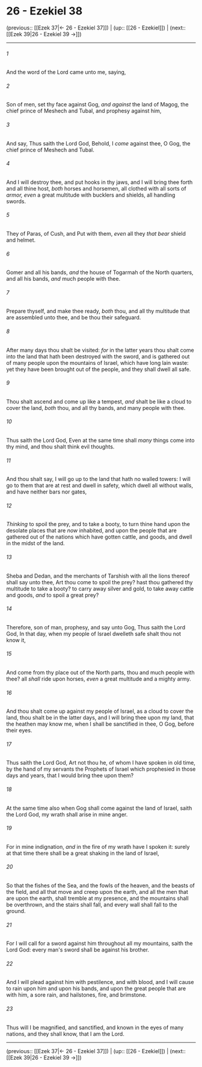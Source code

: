 # 26 - Ezekiel 38

(previous:: [[Ezek 37|← 26 - Ezekiel 37]]) | (up:: [[26 - Ezekiel]]) | (next:: [[Ezek 39|26 - Ezekiel 39 →]])

***


###### 1 
And the word of the Lord came unto me, saying, 

###### 2 
Son of men, set thy face against Gog, _and against_ the land of Magog, the chief prince of Meshech and Tubal, and prophesy against him, 

###### 3 
And say, Thus saith the Lord God, Behold, I _come_ against thee, O Gog, the chief prince of Meshech and Tubal. 

###### 4 
And I will destroy thee, and put hooks in thy jaws, and I will bring thee forth and all thine host, _both_ horses and horsemen, all clothed with all sorts of _armor, even_ a great multitude with bucklers and shields, all handling swords. 

###### 5 
They of Paras, of Cush, and Put with them, _even_ all they _that bear_ shield and helmet. 

###### 6 
Gomer and all his bands, _and_ the house of Togarmah of the North quarters, and all his bands, _and_ much people with thee. 

###### 7 
Prepare thyself, and make thee ready, _both_ thou, and all thy multitude that are assembled unto thee, and be thou their safeguard. 

###### 8 
After many days thou shalt be visited: _for_ in the latter years thou shalt come into the land that hath been destroyed with the sword, and is gathered out of many people upon the mountains of Israel, which have long lain waste: yet they have been brought out of the people, and they shall dwell all safe. 

###### 9 
Thou shalt ascend and come up like a tempest, _and_ shalt be like a cloud to cover the land, _both_ thou, and all thy bands, and many people with thee. 

###### 10 
Thus saith the Lord God, Even at the same time shall _many_ things come into thy mind, and thou shalt think evil thoughts. 

###### 11 
And thou shalt say, I will go up to the land that hath no walled towers: I will go to them that are at rest and dwell in safety, which dwell all without walls, and have neither bars nor gates, 

###### 12 
_Thinking_ to spoil the prey, and to take a booty, to turn thine hand upon the desolate places that are _now_ inhabited, and upon the people that are gathered out of the nations which have gotten cattle, and goods, and dwell in the midst of the land. 

###### 13 
Sheba and Dedan, and the merchants of Tarshish with all the lions thereof shall say unto thee, Art thou come to spoil the prey? hast thou gathered thy multitude to take a booty? to carry away silver and gold, to take away cattle and goods, _and_ to spoil a great prey? 

###### 14 
Therefore, son of man, prophesy, and say unto Gog, Thus saith the Lord God, In that day, when my people of Israel dwelleth safe shalt thou not know it, 

###### 15 
And come from thy place out of the North parts, thou and much people with thee? all _shall_ ride upon horses, _even_ a great multitude and a mighty army. 

###### 16 
And thou shalt come up against my people of Israel, as a cloud to cover the land, thou shalt be in the latter days, and I will bring thee upon my land, that the heathen may know me, when I shall be sanctified in thee, O Gog, before their eyes. 

###### 17 
Thus saith the Lord God, Art not thou he, of whom I have spoken in old time, by the hand of my servants the Prophets of Israel which prophesied in those days and years, that I would bring thee upon them? 

###### 18 
At the same time also when Gog shall come against the land of Israel, saith the Lord God, my wrath shall arise in mine anger. 

###### 19 
For in mine indignation, _and_ in the fire of my wrath have I spoken it: surely at that time there shall be a great shaking in the land of Israel, 

###### 20 
So that the fishes of the Sea, and the fowls of the heaven, and the beasts of the field, and all that move and creep upon the earth, and all the men that are upon the earth, shall tremble at my presence, and the mountains shall be overthrown, and the stairs shall fall, and every wall shall fall to the ground. 

###### 21 
For I will call for a sword against him throughout all my mountains, saith the Lord God: every man's sword shall be against his brother. 

###### 22 
And I will plead against him with pestilence, and with blood, and I will cause to rain upon him and upon his bands, and upon the great people that are with him, a sore rain, and hailstones, fire, and brimstone. 

###### 23 
Thus will I be magnified, and sanctified, and known in the eyes of many nations, and they shall know, that I am the Lord.

***

(previous:: [[Ezek 37|← 26 - Ezekiel 37]]) | (up:: [[26 - Ezekiel]]) | (next:: [[Ezek 39|26 - Ezekiel 39 →]])

